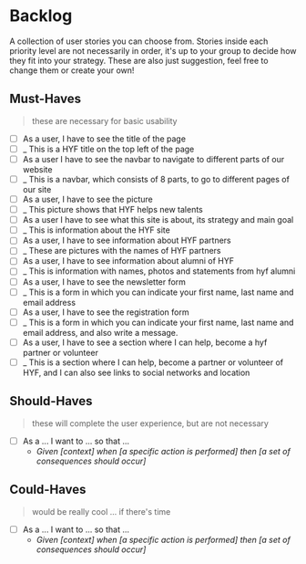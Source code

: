 # Backlog

A collection of user stories you can choose from. Stories inside each priority
level are not necessarily in order, it's up to your group to decide how they fit
into your strategy. These are also just suggestion, feel free to change them or
create your own!

## Must-Haves

> these are necessary for basic usability

- [ ] As a user, I have to see the title of the page
- [ ] \_ This is a HYF title on the top left of the page
- [ ] As a user I have to see the navbar to navigate to different parts of our
      website
- [ ] \_ This is a navbar, which consists of 8 parts, to go to different pages
      of our site
- [ ] As a user, I have to see the picture
- [ ] \_ This picture shows that HYF helps new talents
- [ ] As a user I have to see what this site is about, its strategy and main
      goal
- [ ] \_ This is information about the HYF site
- [ ] As a user, I have to see information about HYF partners
- [ ] \_ These are pictures with the names of HYF partners
- [ ] As a user, I have to see information about alumni of HYF
- [ ] \_ This is information with names, photos and statements from hyf alumni
- [ ] As a user, I have to see the newsletter form
- [ ] \_ This is a form in which you can indicate your first name, last name and
      email address
- [ ] As a user, I have to see the registration form
- [ ] \_ This is a form in which you can indicate your first name, last name and
      email address, and also write a message.
- [ ] As a user, I have to see a section where I can help, become a hyf partner
      or volunteer
- [ ] \_ This is a section where I can help, become a partner or volunteer of
      HYF, and I can also see links to social networks and location

## Should-Haves

> these will complete the user experience, but are not necessary

- [ ] As a ... I want to ... so that ...
  - _Given [context] when [a specific action is performed] then [a set of
    consequences should occur]_

## Could-Haves

> would be really cool ... if there's time

- [ ] As a ... I want to ... so that ...
  - _Given [context] when [a specific action is performed] then [a set of
    consequences should occur]_
